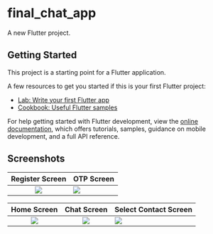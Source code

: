 # final_chat_app

A new Flutter project.

## Getting Started

This project is a starting point for a Flutter application.

A few resources to get you started if this is your first Flutter project:

- [Lab: Write your first Flutter app](https://docs.flutter.dev/get-started/codelab)
- [Cookbook: Useful Flutter samples](https://docs.flutter.dev/cookbook)

For help getting started with Flutter development, view the
[online documentation](https://docs.flutter.dev/), which offers tutorials,
samples, guidance on mobile development, and a full API reference.

## Screenshots
Register Screen            |   OTP Screen             
:-------------------------:|:-------------------------
![](https://user-images.githubusercontent.com/75329130/214115496-027da14b-cc82-4a3e-983e-37a770ddbdbf.png?raw=true)|![](https://user-images.githubusercontent.com/75329130/214115598-e259d401-e872-441d-abec-549fa89cea00.png?raw=true)

Home Screen                |   Chat Screen             |  Select Contact Screen
:-------------------------:|:-------------------------:|:-------------------------
![](https://user-images.githubusercontent.com/75329130/214115783-baa87cec-db78-4d4a-8857-04d457f84261.png?raw=true)|![](https://user-images.githubusercontent.com/75329130/214115932-87a6bb37-f9ef-46ca-8609-42101fbc1b93.png?raw=true)|![](https://user-images.githubusercontent.com/75329130/214116108-50e6c2d7-1118-49f9-ad13-4d502411a1f9.png?raw=true)

